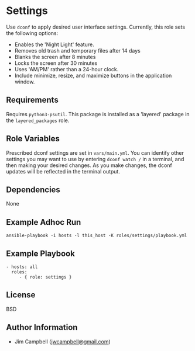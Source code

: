 Settings
========

Use `dconf` to apply desired user interface settings. Currently, this role sets the following
options:

  - Enables the 'Night Light' feature.
  - Removes old trash and temporary files after 14 days
  - Blanks the screen after 8 minutes
  - Locks the screen after 30 minutes
  - Uses 'AM/PM' rather than a 24-hour clock.
  - Include minimize, resize, and maximize buttons in the application window.

Requirements
------------

Requires `python3-psutil`. This package is installed as a 'layered' package in the
`layered_packages` role.

Role Variables
--------------

Prescribed dconf settings are set in `vars/main.yml`.  You can identify other settings you may
want to use by entering `dconf watch /` in a terminal, and then making your desired changes. As
you make changes, the dconf updates will be reflected in the terminal output.

Dependencies
------------

None

Example Adhoc Run
-----------------

`ansible-playbook -i hosts -l this_host -K roles/settings/playbook.yml`

Example Playbook
----------------

    - hosts: all
      roles:
         - { role: settings }

License
-------

BSD

Author Information
------------------

  * Jim Campbell (jwcampbell@gmail.com)